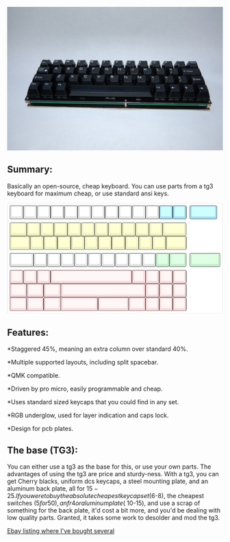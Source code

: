 ![Picture of the Current Prototype](https://raw.githubusercontent.com/MythosMann/tg4x/master/DSC_0726.JPG)
## Summary:
Basically an open-source, cheap keyboard.  You can use parts from a tg3 keyboard for maximum cheap, or use standard ansi keys.

![KLE layout](https://raw.githubusercontent.com/MythosMann/tg4x/support-ansi/tg4x.png)

## Features:
*Staggered 45%, meaning an extra column over standard 40%.

*Multiple supported layouts, including split spacebar.

*QMK compatible.

*Driven by pro micro, easily programmable and cheap.

*Uses standard sized keycaps that you could find in any set.

*RGB underglow, used for layer indication and caps lock.

*Design for pcb plates.


## The base (TG3):
You can either use a tg3 as the base for this, or use your own parts.  The advantages of using the tg3 are price and sturdy-ness.  With a tg3, you can get Cherry blacks, uniform dcs keycaps, a steel mounting plate, and an aluminum back plate, all for $15-25.  If you were to buy the absolute cheapest keycap set ($6-8), the cheapest switches ($5 for 50), an fr4 or aluminum plate (~$10-15), and use a scrap of something for the back plate, it'd cost a bit more, and you'd be dealing with low quality parts. Granted, it takes some work to desolder and mod the tg3.

[Ebay listing where I've bought several](http://www.ebay.com/itm/132873035023)
